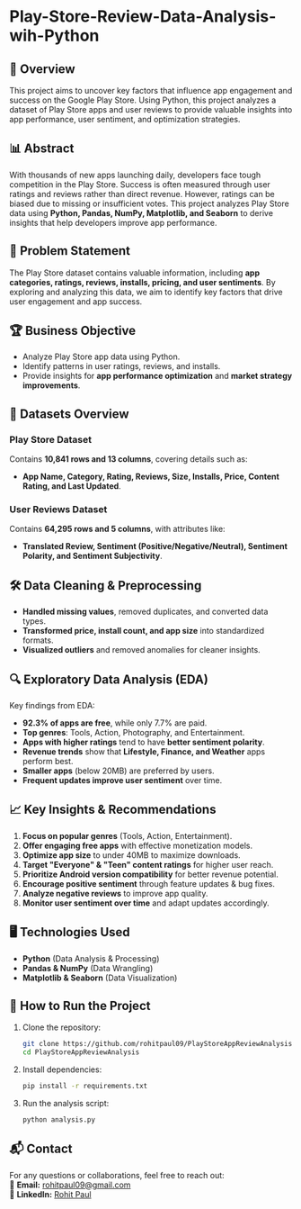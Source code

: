 # Play-Store-Review-Data-Analysis-wih-Python

## 📌 Overview  
This project aims to uncover key factors that influence app engagement and success on the Google Play Store. Using Python, this project analyzes a dataset of Play Store apps and user reviews to provide valuable insights into app performance, user sentiment, and optimization strategies.  

## 📊 Abstract  
With thousands of new apps launching daily, developers face tough competition in the Play Store. Success is often measured through user ratings and reviews rather than direct revenue. However, ratings can be biased due to missing or insufficient votes. This project analyzes Play Store data using **Python, Pandas, NumPy, Matplotlib, and Seaborn** to derive insights that help developers improve app performance.  

## 🎯 Problem Statement  
The Play Store dataset contains valuable information, including **app categories, ratings, reviews, installs, pricing, and user sentiments**. By exploring and analyzing this data, we aim to identify key factors that drive user engagement and app success.  

## 🏆 Business Objective  
- Analyze Play Store app data using Python.  
- Identify patterns in user ratings, reviews, and installs.  
- Provide insights for **app performance optimization** and **market strategy improvements**.  

## 📂 Datasets Overview  
### Play Store Dataset  
Contains **10,841 rows and 13 columns**, covering details such as:  
- **App Name, Category, Rating, Reviews, Size, Installs, Price, Content Rating, and Last Updated**.  

### User Reviews Dataset  
Contains **64,295 rows and 5 columns**, with attributes like:  
- **Translated Review, Sentiment (Positive/Negative/Neutral), Sentiment Polarity, and Sentiment Subjectivity**.  

## 🛠️ Data Cleaning & Preprocessing  
- **Handled missing values**, removed duplicates, and converted data types.  
- **Transformed price, install count, and app size** into standardized formats.  
- **Visualized outliers** and removed anomalies for cleaner insights.  

## 🔍 Exploratory Data Analysis (EDA)  
Key findings from EDA:  
- **92.3% of apps are free**, while only 7.7% are paid.  
- **Top genres**: Tools, Action, Photography, and Entertainment.  
- **Apps with higher ratings** tend to have **better sentiment polarity**.  
- **Revenue trends** show that **Lifestyle, Finance, and Weather** apps perform best.  
- **Smaller apps** (below 20MB) are preferred by users.  
- **Frequent updates improve user sentiment** over time.  

## 📈 Key Insights & Recommendations  
1. **Focus on popular genres** (Tools, Action, Entertainment).  
2. **Offer engaging free apps** with effective monetization models.  
3. **Optimize app size** to under 40MB to maximize downloads.  
4. **Target "Everyone" & "Teen" content ratings** for higher user reach.  
5. **Prioritize Android version compatibility** for better revenue potential.  
6. **Encourage positive sentiment** through feature updates & bug fixes.  
7. **Analyze negative reviews** to improve app quality.  
8. **Monitor user sentiment over time** and adapt updates accordingly.  

## 🖥️ Technologies Used  
- **Python** (Data Analysis & Processing)  
- **Pandas & NumPy** (Data Wrangling)  
- **Matplotlib & Seaborn** (Data Visualization)  

## 🚀 How to Run the Project  
1. Clone the repository:  
   ```bash
   git clone https://github.com/rohitpaul09/PlayStoreAppReviewAnalysis.git
   cd PlayStoreAppReviewAnalysis
   ```  
2. Install dependencies:  
   ```bash
   pip install -r requirements.txt
   ```  
3. Run the analysis script:  
   ```bash
   python analysis.py
   ```  

## 📬 Contact  
For any questions or collaborations, feel free to reach out:  
📧 **Email:** rohitpaul09@gmail.com  
🔗 **LinkedIn:** [Rohit Paul](https://www.linkedin.com/in/rohit-paul-business-analyst)  

